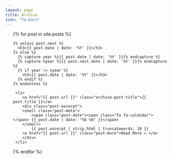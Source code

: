 ```yaml
---
layout: page
title: Archive
icon: "fa-bars"
---
```

<ul>
  {% for post in site.posts %}

    {% unless post.next %}
      <h3>{{ post.date | date: '%Y' }}</h3>
    {% else %}
      {% capture year %}{{ post.date | date: '%Y' }}{% endcapture %}
      {% capture nyear %}{{ post.next.date | date: '%Y' }}{% endcapture %}
      {% if year != nyear %}
        <h3>{{ post.date | date: '%Y' }}</h3>
      {% endif %}
    {% endunless %}

     <li>
     	<a href="{{ post.url }}" class="archive-post-title">{{ post.title }}</a>
     	<div class="post-excerpt">
        <small class="post-meta">
            <span class="post-date"><span class="fa fa-calendar"></span> {{ post.date | date: "%b %d" }}</span>
        </small> 
            {{ post.excerpt | strip_html | truncatewords: 10 }}
        <a href="{{ post.url }}" class="post-more">Read More » </a>
     	</div>
     </li>
  {% endfor %}
</ul>